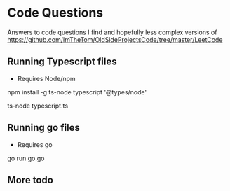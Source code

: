# Code Questions
Answers to code questions I find and hopefully less complex versions of https://github.com/ImTheTom/OldSideProjectsCode/tree/master/LeetCode 

## Running Typescript files

 * Requires Node/npm

npm install -g ts-node typescript '@types/node'

ts-node typescript.ts

## Running go files

* Requires go

go run go.go

## More todo
